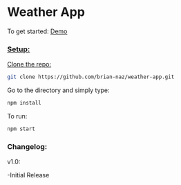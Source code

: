 # Weather App

To get started:
<a href="https://weather-app-five-amber.vercel.app/">Demo</link>

### Setup:

Clone the repo:
```bash
git clone https://github.com/brian-naz/weather-app.git
```
Go to the directory and simply type:
```bash
npm install
```
To run:
```bash
npm start
```

### Changelog:

v1.0:

-Initial Release
